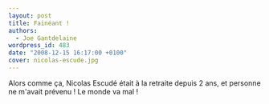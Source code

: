 ```yaml
---
layout: post
title: Fainéant !
authors:
  - Joe Gantdelaine
wordpress_id: 483
date: "2008-12-15 16:17:00 +0100"
cover: nicolas-escude.jpg
---
```


Alors comme ça, Nicolas Escudé était à la retraite depuis 2 ans, et personne ne
m'avait prévenu ! Le monde va mal !
